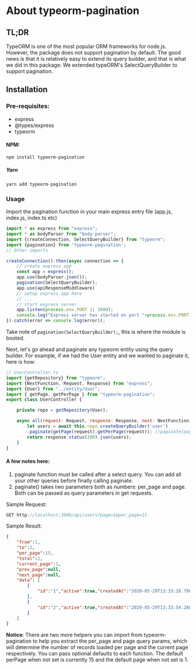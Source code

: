 # About typeorm-pagination
## TL;DR
TypeORM is one of the most popular ORM frameworks for node.js. However, the package does not support pagination by default. The good news is that it is relatively easy to extend its query builder, and that is what we did in this package: We extended typeORM's SelectQueryBuilder to support pagination.

## Installation
### Pre-requisites:
 - express
 - @types/express
 - typeorm

#### NPM:
```
npm install typeorm-pagination
```
##### Yarn
```
yarn add typeorm-pagination
```
### Usage
Import the pagination function in your main express entry file (app.js, index.js, index.ts etc)
```js
import * as express from "express";
import * as bodyParser from "body-parser";
import {createConnection, SelectQueryBuilder} from "typeorm";
import {pagination} from 'typeorm-pagination';
// Other imports

createConnection().then(async connection => {
    // create express app
    const app = express();
    app.use(bodyParser.json());
    pagination(SelectQueryBuilder);
    app.use(apiResponseMiddleware)
    // setup express app here
    // ...
    // start express server
    app.listen(process.env.PORT || 3000);
    console.log("Express server has started on port "+process.env.PORT||3000);
}).catch(error => console.log(error));

```
Take note of `pagination(SelectQueryBuilder);`, this is where the module is booted.

Next, let's go ahead and paginate any typeorm entity using the query builder. For example, if we had the User entity and we wanted to paginate it, here is how:

```js
// UserController.ts
import {getRepository} from "typeorm";
import {NextFunction, Request, Response} from "express";
import {User} from "../entity/User";
import { getPage, getPerPage } from "typeorm-pagination";
export class UserController {

    private repo = getRepository(User);

    async all(request: Request, response: Response, next: NextFunction) {
        let users = await this.repo.createQueryBuilder('user')
        .paginate(getPage(request),getPerPage(request)); //paginate(page,[per_page=15])
        return response.status(200).json(users);
    }
}
```
#### A few notes here:
1. paginate function must be called after a select query. You can add all your other queries before finally calling paginate.
2. paginate() takes two parameters both as numbers: per_page and page. Both can be passed as query parameters in get requests.

Sample Request:
```js
GET http://localhost:3000/api/users?page=1&per_page=15
```
Sample Result:
```json
{
    "from":1,
    "to":2,
    "per_page":15,
    "total":2,
    "current_page":1,
    "prev_page":null,
    "next_page":null,
    "data": [
        {
            "id":"1","active":true,"createdAt":"2020-05-29T13:33:18.798Z","updatedAt":"2020-05-29T13:33:18.798Z","username":"coolsam","email":"smaosa@strathmore.edu","firstName":"Sam","middleName":"Arosi","lastName":"Maosa"
        },
        {
            "id":"2","active":true,"createdAt":"2020-05-29T13:33:54.280Z","updatedAt":"2020-05-29T13:33:54.280Z","username":"savbits","email":"savannabits@gmail.com","firstName":"Savannabits","middleName":null,"lastName":"Inc"
        }
    ]
}
```

__Notice__: There are two more helpers you can import from typeorm-pagination to help you extract the per_page and page query params, which will determine the number of records loaded per page and the current page respectively. You can pass optional defaults to each function. The default perPage when not set is currently 15 and the default page when not set is 1.